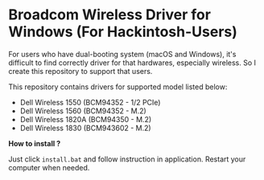 # Broadcom Wireless Driver for Windows (For Hackintosh-Users)
For users who have dual-booting system (macOS and Windows), it's difficult to find correctly driver for that hardwares, especially wireless. So I create this repository to support that users.

This repository contains drivers for supported model listed below:
- Dell Wireless 1550 (BCM94352 - 1/2 PCIe)
- Dell Wireless 1560 (BCM94352 - M.2)
- Dell Wireless 1820A (BCM94350 - M.2)
- Dell Wireless 1830 (BCM943602 - M.2)

**How to install ?**

Just click `install.bat` and follow instruction in application. Restart your computer when needed.

